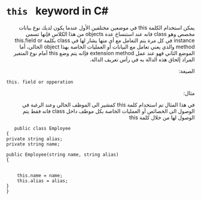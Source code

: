# `this ` keyword in C#
<div dir = "rtl"> 
يمكن استخدام الكلمة  this  في موضعين مختلفين الأول عندما يكون لديك نوع بيانات مخصص وهو  class  فانه عند استنساخ عدة  objects من هذا الكلاس فإنها تسمى  instance  في كل مرة يتم التعامل مع أي منها يشار لها في  class  بكلمة this.field or method والذي يعني تعامل مع البيانات أو العمليات الخاصة بهذا  object  الحالي، أما الموضع الثاني فهو عند عمل  extension method فإانه يتم وضع  this  أمام نوع المتغير المراد إلحاق هذه الدالة به في رأس تعريف الدالة.

الصيغة:
</div>

    this. field or opperation
<div dir = "rtl"> 
 مثال:

في هذا المثال تم استخدام كلمة  this  كمشير الى   الموظف الحالي وعند الرغبة في الوصول الى  الخصائص أو العمليات الخاصة بكل موظف داخل class فانه فقط يتم الوصول لها من خلال كلمة this 
</div>
<div dir = "ltr"> 

       public class Employee
    {
    private string alias;
    private string name;

    public Employee(string name, string alias)
    {
        
    
        this.name = name;
        this.alias = alias;
    }
    }
</div>